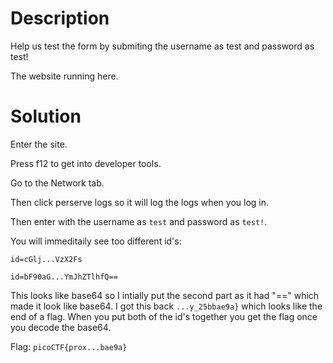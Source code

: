 # Description

Help us test the form by submiting the username as test and password as test!

The website running here.

# Solution

Enter the site.

Press f12 to get into developer tools.

Go to the Network tab.

Then click perserve logs so it will log the logs when you log in.

Then enter with the username as ```test``` and password as ```test!```.

You will immeditaily see too different id's:

```id=cGlj...VzX2Fs```

```id=bF90aG...YmJhZTlhfQ==```

This looks like base64 so I intially put the second part as it had "==" which made it look like base64. I got this back ```...y_25bbae9a}``` which looks like the end of a flag. When you put both of the id's together you get the flag once you decode the base64.

Flag: ```picoCTF{prox...bae9a}```
